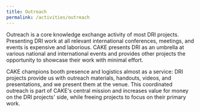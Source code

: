 ```yaml
---
title: Outreach
permalink: /activities/outreach
---
```



Outreach is a core knowledge exchange activity of most DRI projects. Presenting DRI work at all relevant international conferences, meetings, and events is expensive and laborious. CAKE presents DRI as an umbrella at various national and international events and provides other projects the opportunity to showcase their work with minimal effort.


CAKE champions booth presence and logistics almost as a service: DRI projects provide us with outreach materials, handouts, videos, and presentations, and we present them at the venue. This coordinated outreach is part of CAKE's central mission and increases value for money on the DRI projects' side, while freeing projects to focus on their primary work.

 